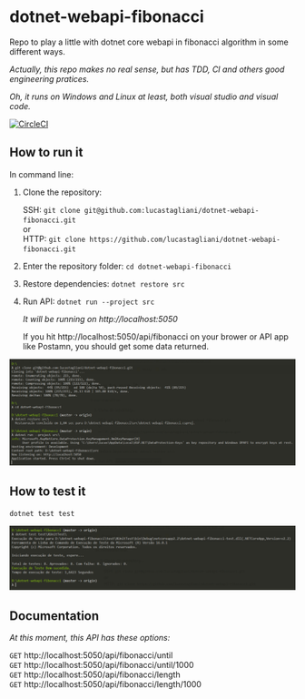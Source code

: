 dotnet-webapi-fibonacci
===

Repo to play a little with dotnet core webapi in fibonacci algorithm in some different ways.

_Actually, this repo makes no real sense, but has TDD, CI and others good engineering pratices._  

_Oh, it runs on Windows and Linux at least, both visual studio and visual code._

[![CircleCI](https://circleci.com/gh/lucastagliani/dotnet-webapi-fibonacci.svg?style=svg)](https://circleci.com/gh/lucastagliani/dotnet-webapi-fibonacci)


## How to run it

In command line:

1. Clone the repository: 

    SSH: `git clone git@github.com:lucastagliani/dotnet-webapi-fibonacci.git`  
    or  
    HTTP: `git clone https://github.com/lucastagliani/dotnet-webapi-fibonacci.git`

2. Enter the repository folder: `cd dotnet-webapi-fibonacci`

3. Restore dependencies: `dotnet restore src`

4. Run API: `dotnet run --project src`

    _It will be running on http://localhost:5050_

    If you hit http://localhost:5050/api/fibonacci on your brower or API app like Postamn, you should get some data returned. 

![Image](how-to-run-it.png "How to run it")

## How to test it 

`dotnet test test`

![Image](how-to-test-it.png "How to test it")

## Documentation

_At this moment, this API has these options:_

`GET` http://localhost:5050/api/fibonacci/until  
`GET` http://localhost:5050/api/fibonacci/until/1000  
`GET` http://localhost:5050/api/fibonacci/length  
`GET` http://localhost:5050/api/fibonacci/length/1000  


